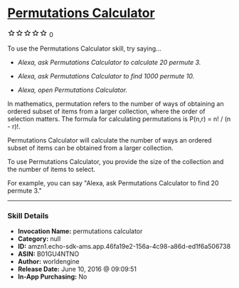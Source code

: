 # [Permutations Calculator](http://alexa.amazon.com/#skills/amzn1.echo-sdk-ams.app.46fa19e2-156a-4c98-a86d-ed1f6a506738)
![0 stars](../../images/ic_star_border_black_18dp_1x.png)![0 stars](../../images/ic_star_border_black_18dp_1x.png)![0 stars](../../images/ic_star_border_black_18dp_1x.png)![0 stars](../../images/ic_star_border_black_18dp_1x.png)![0 stars](../../images/ic_star_border_black_18dp_1x.png) 0

To use the Permutations Calculator skill, try saying...

* *Alexa, ask Permutations Calculator to calculate 20 permute 3.*

* *Alexa, ask Permutations Calculator to find 1000 permute 10.*

* *Alexa, open Permutations Calculator.*

In mathematics, permutation refers to the number of ways of obtaining an ordered subset of items from a larger collection, where the order of selection matters. The formula for calculating permutations is P(n,r) = n! / (n - r)!.

Permutations Calculator will calculate the number of ways an ordered subset of items can be obtained from a larger collection. 

To use Permutations Calculator, you provide the size of the collection and the number of items to select.

For example, you can say "Alexa, ask Permutations Calculator to find 20 permute 3."

***

### Skill Details

* **Invocation Name:** permutations calculator
* **Category:** null
* **ID:** amzn1.echo-sdk-ams.app.46fa19e2-156a-4c98-a86d-ed1f6a506738
* **ASIN:** B01GU4NTNO
* **Author:** worldengine
* **Release Date:** June 10, 2016 @ 09:09:51
* **In-App Purchasing:** No
